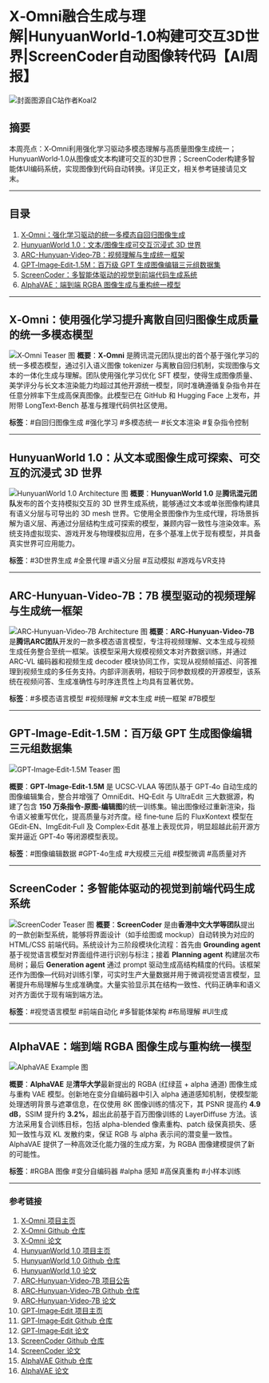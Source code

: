 # X‑Omni融合生成与理解|HunyuanWorld‑1.0构建可交互3D世界|ScreenCoder自动图像转代码【AI周报】

![封面图源自C站作者Koal2](https://image.civitai.com/xG1nkqKTMzGDvpLrqFT7WA/bc7e4820-82c0-4d95-a196-9627d8cb4578/original=true,quality=90/00003-2892726208.jpeg)

## 摘要

本周亮点：X‑Omni利用强化学习驱动多模态理解与高质量图像生成统一；HunyuanWorld‑1.0从图像或文本构建可交互的3D世界；ScreenCoder构建多智能体UI编码系统，实现图像到代码自动转换。详见正文，相关参考链接请见文末。

---

## 目录

1. [X‑Omni：强化学习驱动的统一多模态自回归图像生成](#x‑omni使用强化学习提升离散自回归图像生成质量的统一多模态模型)
2. [HunyuanWorld 1.0：文本/图像生成可交互沉浸式 3D 世界](#hunyuanworld-10从文本或图像生成可探索可交互的沉浸式-3d-世界)
3. [ARC-Hunyuan‑Video‑7B：视频理解与生成统一框架](#arc-hunyuan‑video‑7b7b-模型驱动的视频理解与生成统一框架)
4. [GPT‑Image‑Edit‑1.5M：百万级 GPT 生成图像编辑三元组数据集](#gpt‑image‑edit‑15m百万级-gpt-生成图像编辑三元组数据集)
5. [ScreenCoder：多智能体驱动的视觉到前端代码生成系统](#screencoder多智能体驱动的视觉到前端代码生成系统)
6. [AlphaVAE：端到端 RGBA 图像生成与重构统一模型](#alphavae端到端-rgba-图像生成与重构统一模型)

---

## X‑Omni：使用强化学习提升离散自回归图像生成质量的统一多模态模型

![X‑Omni Teaser 图](https://x-omni-team.github.io/static/images/fig1-1.png)
**概要**：**X‑Omni** 是腾讯混元团队提出的首个基于强化学习的统一多模态模型，通过引入语义图像 tokenizer 与离散自回归机制，实现图像与文本的一体化生成与理解。团队使用强化学习优化 SFT 模型，使得生成图像质量、美学评分与长文本渲染能力均超过其他开源统一模型，同时准确遵循复杂指令并在任意分辨率下生成高保真图像。此模型已在 GitHub 和 Hugging Face 上发布，并附带 LongText‑Bench 基准与推理代码供社区使用。

**标签**：#自回归图像生成 #强化学习 #多模态统一 #长文本渲染 #复杂指令控制

---

## HunyuanWorld 1.0：从文本或图像生成可探索、可交互的沉浸式 3D 世界

![HunyuanWorld 1.0 Architecture 图](https://3d-models.hunyuan.tencent.com/world/assets/webp/archi-CCIB2cwa.webp)
**概要**：**HunyuanWorld 1.0** 是**腾讯混元团队**发布的首个支持模拟交互的 3D 世界生成系统，能够通过文本或单张图像构建具有语义分层与可导出的 3D mesh 世界。它使用全景图像作为生成代理，将场景拆解为语义层、再通过分层结构生成可探索的模型，兼顾内容一致性与渲染效率。系统支持虚拟现实、游戏开发与物理模拟应用，在多个基准上优于现有模型，并具备真实世界可应用能力。

**标签**：#3D世界生成 #全景代理 #语义分层 #互动模拟 #游戏与VR支持

---

## ARC-Hunyuan‑Video‑7B：7B 模型驱动的视频理解与生成统一框架

![ARC‑Hunyuan‑Video‑7B Architecture 图](https://tencentarc.github.io/images/arc_video_method.jpg)
**概要**：**ARC‑Hunyuan‑Video‑7B** 是**腾讯ARC团队**开发的一款多模态语言模型，专注将视频理解、文本生成与视频生成任务整合至统一框架。该模型采用大规模视频文本对齐数据训练，并通过 ARC-VL 编码器和视频生成 decoder 模块协同工作，实现从视频帧描述、问答推理到视频生成的多任务支持。内部评测表明，相较于同参数规模的开源模型，该系统在视频问答、生成准确性与时序连贯性上均具有显著优势。

**标签**：#多模态语言模型 #视频理解 #文本生成 #统一框架 #7B模型

---

## GPT‑Image‑Edit‑1.5M：百万级 GPT 生成图像编辑三元组数据集

![GPT‑Image‑Edit‑1.5M Teaser 图](https://ucsc-vlaa.github.io/GPT-Image-Edit/static/images/GPT-Edit_teaser_image-cropped.png)

**概要**：**GPT‑Image‑Edit‑1.5M** 是 UCSC‑VLAA 等团队基于 GPT‑4o 自动生成的图像编辑集合，整合并增强了 OmniEdit、HQ‑Edit 与 UltraEdit 三大数据源，构建了包含 **150 万条指令-原图-编辑图**的统一训练集。输出图像经过重新渲染，指令语义被重写优化，提高质量与对齐度。经 fine‑tune 后的 FluxKontext 模型在 GEdit‑EN、ImgEdit‑Full 及 Complex‑Edit 基准上表现优异，明显超越此前开源方案并逼近 GPT‑4o 等闭源模型表现。

**标签**：#图像编辑数据 #GPT-4o生成 #大规模三元组 #模型微调 #高质量对齐

---

## ScreenCoder：多智能体驱动的视觉到前端代码生成系统

![ScreenCoder Teaser 图](https://github.com/leigest519/ScreenCoder/raw/main/teaser.jpg)
**概要**：**ScreenCoder** 是由**香港中文大学等团队**提出的一款创新型系统，能够将界面设计（如手绘图或 mockup）自动转换为对应的 HTML/CSS 前端代码。系统设计为三阶段模块化流程：首先由 **Grounding agent** 基于视觉语言模型对界面组件进行识别与标注；接着 **Planning agent** 构建层次布局树；最后 **Generation agent** 通过 prompt 驱动生成高结构精度的代码。该框架还作为图像—代码对训练引擎，可实时生产大量数据并用于微调视觉语言模型，显著提升布局理解与生成准确度。大量实验显示其在结构一致性、代码正确率和语义对齐方面优于现有端到端方法。

**标签**：#视觉语言模型 #前端自动化 #多智能体架构 #布局理解 #UI生成

---

## AlphaVAE：端到端 RGBA 图像生成与重构统一模型

![AlphaVAE Example 图](https://github.com/o0o0o00o0/AlphaVAE/raw/main/qualitative_t2i.png)

**概要**：**AlphaVAE** 是**清华大学**最新提出的 RGBA (红绿蓝 + alpha 通道) 图像生成与重构 VAE 模型。创新地在变分自编码器中引入 alpha 通道感知机制，使模型能处理透明背景与遮罩信息，在仅使用 8K 图像训练的情况下，其 PSNR 提高约 **4.9 dB**，SSIM 提升约 **3.2%**，超出此前基于百万图像训练的 LayerDiffuse 方法。该方法采用复合训练目标，包括 alpha-blended 像素重构、patch 级保真损失、感知一致性与双 KL 发散约束，保证 RGB 与 alpha 表示间的潜变量一致性。AlphaVAE 提供了一种高效泛化能力强的生成方案，为 RGBA 图像建模提供了新的可能性。

**标签**：#RGBA 图像 #变分自编码器 #alpha 感知 #高保真重构 #小样本训练

---

### **参考链接**

1. [X‑Omni 项目主页](https://x-omni-team.github.io/)
2. [X‑Omni Github 仓库](https://github.com/X-Omni-Team/X-Omni)
3. [X‑Omni 论文](https://arxiv.org/html/2507.22058)
4. [HunyuanWorld 1.0 项目主页](https://3d-models.hunyuan.tencent.com/world/)
5. [HunyuanWorld 1.0 Github 仓库](https://github.com/Tencent-Hunyuan/HunyuanWorld-1.0)
6. [HunyuanWorld 1.0 论文](https://arxiv.org/html/2507.21809v1)
7. [ARC‑Hunyuan‑Video‑7B 项目公告](https://tencentarc.github.io/posts/arc-video-announcement/)
8. [ARC‑Hunyuan‑Video‑7B Github 仓库](https://github.com/TencentARC/ARC-Hunyuan-Video-7B)
9. [ARC‑Hunyuan‑Video‑7B 论文](https://arxiv.org/html/2507.20939)
10. [GPT‑Image‑Edit 项目主页](https://ucsc-vlaa.github.io/GPT-Image-Edit/)
11. [GPT‑Image‑Edit Github 仓库](https://github.com/wyhlovecpp/GPT-Image-Edit)
12. [GPT‑Image‑Edit 论文](https://arxiv.org/html/2507.21033)
13. [ScreenCoder Github 仓库](https://github.com/leigest519/ScreenCoder)
14. [ScreenCoder 论文](https://arxiv.org/html/2507.22827)
15. [AlphaVAE Github 仓库](https://github.com/o0o0o00o0/AlphaVAE)
16. [AlphaVAE 论文](https://arxiv.org/pdf/2507.09308)
